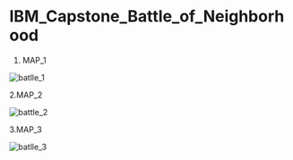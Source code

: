 # IBM_Capstone_Battle_of_Neighborhood

1. MAP_1

![batlle_1](https://user-images.githubusercontent.com/63256271/79697810-edd33000-8295-11ea-9ec4-8c63c3311189.png)



2.MAP_2

![battle_2](https://user-images.githubusercontent.com/63256271/79697882-51f5f400-8296-11ea-80e5-4237be2f202d.png)





3.MAP_3

![batlle_3](https://user-images.githubusercontent.com/63256271/79697904-7eaa0b80-8296-11ea-8c89-2fec4ea684e5.png)
